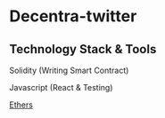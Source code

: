 # Decentra-twitter

## Technology Stack & Tools

Solidity (Writing Smart Contract)

Javascript (React & Testing)

[Ethers](https://docs.ethers.io/v5/)
